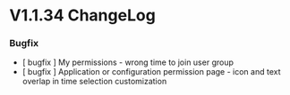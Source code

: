 # V1.1.34 ChangeLog 

### Bugfix
* [ bugfix ] My permissions - wrong time to join user group
* [ bugfix ] Application or configuration permission page - icon and text overlap in time selection customization
